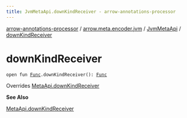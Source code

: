 ```yaml
---
title: JvmMetaApi.downKindReceiver - arrow-annotations-processor
---
```


[arrow-annotations-processor](../../index.html) / [arrow.meta.encoder.jvm](../index.html) / [JvmMetaApi](index.html) / [downKindReceiver](./down-kind-receiver.html)

# downKindReceiver

`open fun `[`Func`](../../arrow.meta.ast/-func/index.html)`.downKindReceiver(): `[`Func`](../../arrow.meta.ast/-func/index.html)

Overrides [MetaApi.downKindReceiver](../../arrow.meta.encoder/-meta-api/down-kind-receiver.html)

**See Also**

[MetaApi.downKindReceiver](../../arrow.meta.encoder/-meta-api/down-kind-receiver.html)

